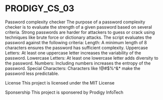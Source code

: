 # PRODIGY_CS_03
Password complexity checker
The purpose of a password complexity checker is to evaluate the strength of a given password based on several criteria. Strong passwords are harder for attackers to guess or crack using techniques like brute force or dictionary attacks. The script evaluates the password against the following criteria:
Length: A minimum length of 8 characters ensures the password has sufficient complexity.
Uppercase Letters: At least one uppercase letter increases the variability of the password.
Lowercase Letters: At least one lowercase letter adds diversity to the password.
Numbers: Including numbers increases the entropy of the password.
Special Characters: Characters like !@#$%^&* make the password less predictable.

License
This project is licensed under the MIT License

Sponsership
This project is sponsered by Prodigy InfoTech
